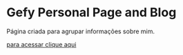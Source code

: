 # Gefy Personal Page and Blog

Página criada para agrupar informações sobre mim.

[para acessar clique aqui](https://gefymarcos.github.io)
